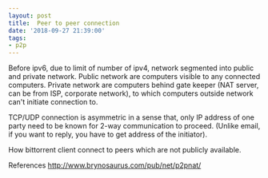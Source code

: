 ```yaml
---
layout: post
title:  Peer to peer connection
date: '2018-09-27 21:39:00'
tags:
- p2p
---
```

Before ipv6, due to limit of number of ipv4, network segmented into public and private network. Public network are computers visible to any connected computers. Private network are computers behind gate keeper (NAT server, can be from ISP, corporate network), to which computers outside network can't initiate connection to. 

TCP/UDP connection is asymmetric in a sense that, only IP address of one party need to be known for 2-way communication to proceed. (Unlike email, if you want to reply, you have to get address of the initiator). 

How bittorrent client connect to peers which are not publicly available.


References
http://www.brynosaurus.com/pub/net/p2pnat/
